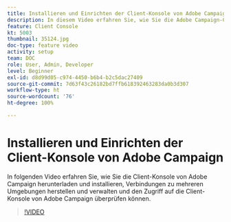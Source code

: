 ```yaml
---
title: Installieren und Einrichten der Client-Konsole von Adobe Campaign
description: In diesem Video erfahren Sie, wie Sie die Adobe Campaign-Client-Konsole herunterladen und installieren, Verbindungen zu mehreren Umgebungen erstellen und verwalten und den Zugriff auf die Adobe Campaign-Client-Konsole überprüfen können.
feature: Client Console
kt: 5003
thumbnail: 35124.jpg
doc-type: feature video
activity: setup
team: DOC
role: User, Admin, Developer
level: Beginner
exl-id: d8d99d05-c974-4450-b6b4-b2c5dac27409
source-git-commit: 7d63f43c26182bd7ffb618392463283da0b3d307
workflow-type: ht
source-wordcount: '76'
ht-degree: 100%

---
```


# Installieren und Einrichten der Client-Konsole von Adobe Campaign

In folgenden Video erfahren Sie, wie Sie die Client-Konsole von Adobe Campaign herunterladen und installieren, Verbindungen zu mehreren Umgebungen herstellen und verwalten und den Zugriff auf die Client-Konsole von Adobe Campaign überprüfen können.

>[!VIDEO](https://video.tv.adobe.com/v/35124?quality=12)
